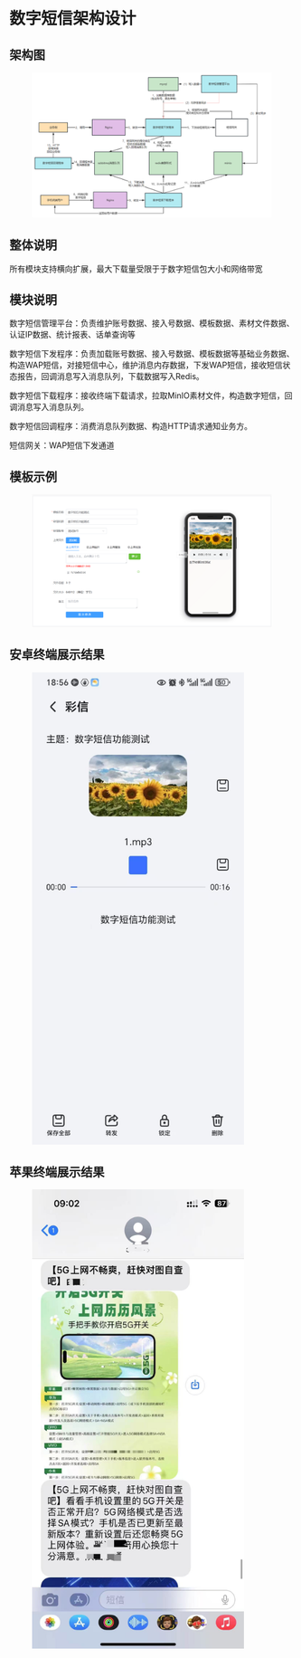 # 数字短信架构设计

## 架构图

<figure><img src=".gitbook/assets/image (57).png" alt=""><figcaption></figcaption></figure>

## 整体说明

所有模块支持横向扩展，最大下载量受限于于数字短信包大小和网络带宽

## 模块说明

数字短信管理平台：负责维护账号数据、接入号数据、模板数据、素材文件数据、认证IP数据、统计报表、话单查询等

数字短信下发程序：负责加载账号数据、接入号数据、模板数据等基础业务数据、构造WAP短信，对接短信中心，维护消息内存数据，下发WAP短信，接收短信状态报告，回调消息写入消息队列，下载数据写入Redis。

数字短信下载程序：接收终端下载请求，拉取MinIO素材文件，构造数字短信，回调消息写入消息队列。

数字短信回调程序：消费消息队列数据、构造HTTP请求通知业务方。

短信网关：WAP短信下发通道

## 模板示例

<figure><img src=".gitbook/assets/image (2) (1) (1) (1) (1).png" alt=""><figcaption></figcaption></figure>

## 安卓终端展示结果

<figure><img src=".gitbook/assets/54381481ece71bb4c8d08428adb223ab.jpg" alt="" width="375"><figcaption></figcaption></figure>

## &#x20;苹果终端展示结果

<figure><img src=".gitbook/assets/image (8).png" alt="" width="375"><figcaption></figcaption></figure>
